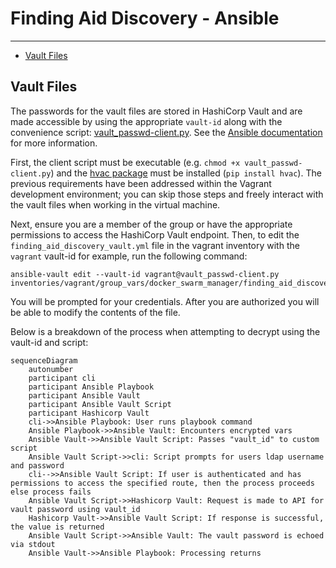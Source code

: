 # Finding Aid Discovery - Ansible
---

- [Vault Files](#vault-files)

## Vault Files

The passwords for the vault files are stored in HashiCorp Vault and are made accessible by using the appropriate `vault-id` along with the convenience script: [vault_passwd-client.py](vault_passwd-client.py). See the [Ansible documentation](https://docs.ansible.com/ansible/latest/user_guide/vault.html#storing-passwords-in-third-party-tools-with-vault-password-client-scripts) for more information.

First, the client script must be executable (e.g. `chmod +x vault_passwd-client.py`) and the [hvac package](https://pypi.org/project/hvac/) must be installed (`pip install hvac`). The previous requirements have been addressed within the Vagrant development environment; you can skip those steps and freely interact with the vault files when working in the virtual machine.

Next, ensure you are a member of the group or have the appropriate permissions to access the HashiCorp Vault endpoint. Then, to edit the `finding_aid_discovery_vault.yml` file in the vagrant inventory with the `vagrant` vault-id for example, run the following command:

```
ansible-vault edit --vault-id vagrant@vault_passwd-client.py inventories/vagrant/group_vars/docker_swarm_manager/finding_aid_discovery_vault.yml
```

You will be prompted for your credentials. After you are authorized you will be able to modify the contents of the file. 


Below is a breakdown of the process when attempting to decrypt using the vault-id and script:

```mermaid
sequenceDiagram
    autonumber
    participant cli
    participant Ansible Playbook
    participant Ansible Vault
    participant Ansible Vault Script
    participant Hashicorp Vault
    cli->>Ansible Playbook: User runs playbook command
    Ansible Playbook->>Ansible Vault: Encounters encrypted vars
    Ansible Vault->>Ansible Vault Script: Passes "vault_id" to custom script
    Ansible Vault Script->>cli: Script prompts for users ldap username and password
    cli-->>Ansible Vault Script: If user is authenticated and has permissions to access the specified route, then the process proceeds else process fails
    Ansible Vault Script->>Hashicorp Vault: Request is made to API for vault password using vault_id
    Hashicorp Vault->>Ansible Vault Script: If response is successful, the value is returned
    Ansible Vault Script->>Ansible Vault: The vault password is echoed via stdout
    Ansible Vault->>Ansible Playbook: Processing returns
```
